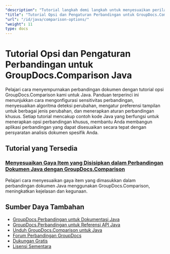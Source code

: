 ```yaml
---
"description": "Tutorial langkah demi langkah untuk menyesuaikan perilaku perbandingan, sensitivitas, dan opsi tampilan dengan GroupDocs.Comparison untuk Java."
"title": "Tutorial Opsi dan Pengaturan Perbandingan untuk GroupDocs.Comparison Java"
"url": "/id/java/comparison-options/"
"weight": 11
type: docs
---
```

# Tutorial Opsi dan Pengaturan Perbandingan untuk GroupDocs.Comparison Java

Pelajari cara menyempurnakan perbandingan dokumen dengan tutorial opsi GroupDocs.Comparison kami untuk Java. Panduan terperinci ini menunjukkan cara mengonfigurasi sensitivitas perbandingan, menyesuaikan algoritma deteksi perubahan, mengatur preferensi tampilan untuk berbagai jenis perubahan, dan menerapkan aturan perbandingan khusus. Setiap tutorial mencakup contoh kode Java yang berfungsi untuk menerapkan opsi perbandingan khusus, membantu Anda membangun aplikasi perbandingan yang dapat disesuaikan secara tepat dengan persyaratan analisis dokumen spesifik Anda.

## Tutorial yang Tersedia

### [Menyesuaikan Gaya Item yang Disisipkan dalam Perbandingan Dokumen Java dengan GroupDocs.Comparison](./groupdocs-comparison-java-custom-inserted-item-styles/)
Pelajari cara menyesuaikan gaya item yang dimasukkan dalam perbandingan dokumen Java menggunakan GroupDocs.Comparison, meningkatkan kejelasan dan kegunaan.

## Sumber Daya Tambahan

- [GroupDocs.Perbandingan untuk Dokumentasi Java](https://docs.groupdocs.com/comparison/java/)
- [GroupDocs.Perbandingan untuk Referensi API Java](https://reference.groupdocs.com/comparison/java/)
- [Unduh GroupDocs.Comparison untuk Java](https://releases.groupdocs.com/comparison/java/)
- [Forum Perbandingan GroupDocs](https://forum.groupdocs.com/c/comparison)
- [Dukungan Gratis](https://forum.groupdocs.com/)
- [Lisensi Sementara](https://purchase.groupdocs.com/temporary-license/)